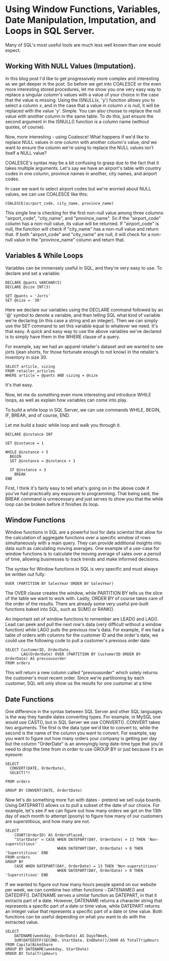 # Using Window Functions, Variables, Date Manipulation, Imputation, and Loops in SQL Server.

Many of SQL's most useful tools are much less well known than one would expect. 

## Working With NULL Values (Imputation).
In this blog post I'd like to get progressively more complex and interesting as we get deeper in the post. So before we get into COALESCE or the even more interesting stored procedures, let me show you one very easy way to replace a singular column's values with a value of your choice in the case that the value is missing. Using the ISNULL(x, 'y') function allows you to select a column _x_, and in the case that a value in column _x_ is null, it will be replaced with the value 'y'. Simple. You can also choose to replace the null value with another column in the same table. To do this, just ensure the second argument in the ISNULL() function is a column name (without quotes, of course). 

Now, more interesting - using Coalesce! What happens if we'd like to replace NULL values in one column with another column's value, *and* we want to ensure the column we're using to replace the NULL values isn't itself a NULL value?

COALESCE's syntax may be a bit confusing to grasp due to the fact that it takes multiple arguments. Let's say we have an airport's table with country codes in one column, province names in another, city names, and airport codes. 

In case we want to select airport codes but we're worried about NULL values, we can use COALESCE like this: 

```
COALESCE(airport_code, city_name, province_name)
```

This single line is checking for the first non-null value among three columns: "airport_code", "city_name", and "province_name".
So if the "airport_code" column has a non-null value, its value will be returned. If "airport_code" is null, the function will check if "city_name" has a non-null value and return that. If both "airport_code" and "city_name" are null, it will check for a non-null value in the "province_name" column and return that.

## Variables & While Loops
Variables can be immensely useful in SQL, and they're very easy to use. To declare and set a variable:

```
DECLARE @pants VARCHAR(5)
DECLARE @size INT(3)

SET @pants = 'Jorts'
SET @size = '30'
```

Here we declare our variables using the DECLARE command followed by an '@' symbol to denote a variable, and then telling SQL what kind of variable we're declaring (in this case a string and an integer). Then we can simply use the SET command to set this variable equal to whatever we need. It's that easy. A quick and easy way to use the above variables we've declared is to simply have them in the WHERE clause of a query. 

For example, say we had an apparel retailer's dataset and we wanted to see jorts (jean shorts, for those fortunate enough to not know) in the retailer's inventory in size 30.

```
SELECT article, sizing
FROM retailer_articles
WHERE article = @pants AND sizing = @size
```
It's that easy.

Now, let me do something even more interesting and introduce WHILE loops, as well as explain how variables can come into play.

To build a while loop in SQL Server, we can use commands WHILE, BEGIN, IF, BREAK, and of course, END.

Let me build a basic while loop and walk you through it.

```
DECLARE @instance INT

SET @instance = 1

WHILE @instance < 5
  BEGIN 
  SET @instance = @instance + 1
  
  IF @instance = 3
    BREAK
END
```

First, I think it's fairly easy to tell what's going on in the above code if you've had practically any exposure to programming. That being said, the BREAK command is unnecessary and just serves to show you that the while loop can be broken before it finishes its loop.

## Window Functions 

Window functions in SQL are a powerful tool for data scientist that allow for the calculation of aggregate functions over a specific window of rows simultaneously with a main query. They can provide additional insights into data such as calculating moving averages. One example of a use-case for window functions is to calculate the moving average of sales over a period of time, allowing businesses to track trends and make informed decisions.

The syntax for Window functions in SQL is very specific and must always be written out fully:

```
OVER (PARTITION BY SalesYear ORDER BY SalesYear)
```
The OVER clause creates the window, while PARTITION BY tells us the slice of the table we want to work with. Lastly, ORDER BY of course takes care of the order of the results. There are already some very useful pre-built functions baked into SQL, such as SUM() or RANK().

An important set of window functions to remember are LEAD() and LAG(). Lead can peek and pull the next row's data (very difficult without a window function) while LAG() pulls the previous row's data. For example, if we had a table of orders with columns for the customer ID and the order's date, we could use the following code to pull a customer's previous order date:

```
SELECT CustomerID, OrderDate, 
       LAG(OrderDate) OVER (PARTITION BY CustomerID ORDER BY OrderDate) AS previousorder
FROM orders
```
This will return a new column called "previousorder" which solely returns the customer's most recent order. Since we're partitioning by each customer, SQL will only show us the results for one customer at a time

## Date Functions

One difference in the syntax between SQL Server and other SQL languages is the way they handle dates converting types. For example, in MySQL one would use CAST(), but in SQL Server we use CONVERT(). CONVERT takes two arguments. The first is the data type we'd like to convert to, while the second is the name of the column you want to convert. For example, say you want to figure out how many orders your company is getting per day but the column "OrderDate" is an annoyingly long date-time type that you'd need to drop the time from in order to use GROUP BY or just because it's an eyesore:

```
SELECT 
  CONVERT(DATE, OrderDate), 
  SELECT(*)
  
FROM orders

GROUP BY CONVERT(DATE, OrdertDate)
```

Now let's do something more fun with dates - pretend we sell ouija boards. Using DATEPART() allows us to pull a subset of the date of our choice. For example, let's see if we can figure out how many orders we got on the 13th day of each month to attempt (poorly) to figure how many of our customers are superstitious, and how many are not.

```
SELECT
	COUNT(OrderID) AS OrdersPlaced,
    "StartDate" = CASE WHEN DATEPART(DAY, OrderDate) = 13 THEN 'Non-superstitious'
					   WHEN DATEPART(DAY, OrderDate) > 0 THEN 'Superstitious' END
FROM orders
GROUP BY
	CASE WHEN DATEPART(DAY, OrderDate) = 13 THEN 'Non-superstitious'
					   WHEN DATEPART(DAY, OrderDate) > 0 THEN 'Superstitious' END
```            

If we wanted to figure out how many hours people spend on our website per week, we can combine two other functions - DATENAME() and DATEDIFF(). DATENAME serves a similar function as DATEPART, in that it extracts part of a date. However, DATENAME returns a character string that represents a specific part of a date or time value, while DATEPART returns an integer value that represents a specific part of a date or time value. Both functions can be useful depending on what you want to do with the extracted value.


```
SELECT
    DATENAME(weekday, OrderDate) AS DayofWeek,
    SUM(DATEDIFF(SECOND, StartDate, EndDate))/3600 AS TotalTripHours
FROM CapitalBikeShare
GROUP BY DATENAME(weekday, StartDate)
ORDER BY TotalTripHours
```
